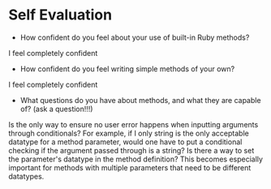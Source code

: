 # Self Evaluation

- How confident do you feel about your use of built-in Ruby methods?

I feel completely confident

- How confident do you feel writing simple methods of your own?

I feel completely confident

- What questions do you have about methods, and what they are capable of? (ask a question!!!)

Is the only way to ensure no user error happens when inputting arguments through conditionals?
For example, if I only string is the only acceptable datatype for a method parameter, would one have
to put a conditional checking if the argument passed through is a string? Is there a way
to set the parameter's datatype in the method definition? This becomes especially important
for methods with multiple parameters that need to be different datatypes.
